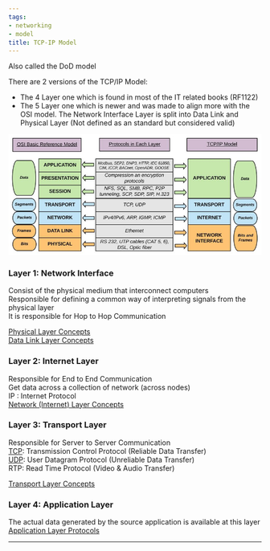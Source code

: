 ```yaml
---
tags:
- networking
- model
title: TCP-IP Model
---
```


Also called the DoD model  

There are 2 versions of the TCP/IP Model:
* The 4 Layer one which is found in most of the IT related books (RF1122)
* The 5 Layer one which is newer and was made to align more with the OSI model. The Network Interface Layer is split into Data Link and Physical Layer (Not defined as an standard but considered valid)

![OSI Model Mapping to TCP IP Model](../images/mapping-between-osi-and-tcp-ip.jpg)

### Layer 1: Network Interface

Consist of the physical medium that interconnect computers  
Responsible for defining a common way of interpreting signals from the physical layer  
It is responsible for Hop to Hop Communication  

[Physical Layer Concepts](../layer-wise-concepts/physical-layer-concepts/physical-layer-concepts.md)  
[Data Link Layer Concepts](../layer-wise-concepts/data-link-layer-concepts/data-link-layer-concepts.md)

### Layer 2: Internet Layer

Responsible for End to End Communication  
Get data across a collection of network (across nodes)  
IP : Internet Protocol  
[Network (Internet) Layer Concepts](../layer-wise-concepts/network-layer-concepts/network-internet-layer-concepts.md)

### Layer 3: Transport Layer

Responsible for Server to Server Communication  
[TCP](../layer-wise-concepts/transport-layer-concepts/tcp-transmission-control-protocol.md): Transmission Control Protocol (Reliable Data Transfer)  
[UDP](../layer-wise-concepts/transport-layer-concepts/udp-user-datagram-protocol.md): User Datagram Protocol (Unreliable Data Transfer)  
RTP: Read Time Protocol (Video & Audio Transfer)

[Transport Layer Concepts](../layer-wise-concepts/transport-layer-concepts/transport-layer-concepts.md)

### Layer 4: Application Layer

The actual data generated by the source application is available at this layer  
[Application Layer Protocols](../network-protocols/network-protocols.md)

---
